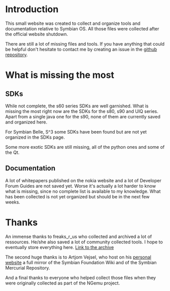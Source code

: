 # Introduction

This small website was created to collect and organize tools and documentation relative to Symbian OS. All those files were collected after the official website shutdown.

There are still a lot of missing files and tools. If you have anything that could be helpful don't hesitate to contact me by creating an issue in the [github repository](https://github.com/mrRosset/Symbian-Archive/).

# What is missing the most

## SDKs

While not complete, the s60 series SDKs are well garnished. What is missing the most right now are the SDKs for the s80, s90 and UIQ series. Apart from a single java one for the s90, none of them are currently saved and organized here.

For Symbian Belle, S^3 some SDKs have been found but are not yet organized in the SDKs page.

Some more exotic SDKs are still missing, all of the python ones and some of the Qt.

## Documentation

A lot of whitepapers published on the nokia website and a lot of Developer Forum Guides are not saved yet. Worse it's actually a lot harder to know what is missing, since no complete list is available to my knowledge. What has been collected is not yet organized but should be in the next few weeks.

# Thanks

An immense thanks to freaks_r_us who collected and archived a lot of ressources. He/she also saved a lot of community collected tools. I hope to eventually store everything here. [Link to the archive](https://www.mediafire.com/folder/79jhy594xb3uk/Symbian_Development)

The second huge thanks is to Artjom Vejsel, who host on his [personal website](https://akawolf.org/) a full mirror of the Symbian Foundation Wiki and of the Symbian Mercurial Repository.

And a final thanks to everyone who helped collect those files when they were originally collected as part of the NGemu project.
